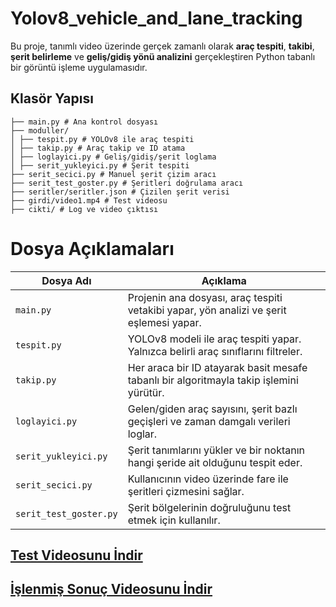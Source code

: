 # Yolov8_vehicle_and_lane_tracking
Bu proje, tanımlı video üzerinde gerçek zamanlı olarak **araç tespiti**, **takibi**, **şerit belirleme** ve **geliş/gidiş yönü analizini** gerçekleştiren Python tabanlı bir görüntü işleme uygulamasıdır.

## Klasör Yapısı ##
    ├── main.py # Ana kontrol dosyası
    ├── moduller/
    │ ├── tespit.py # YOLOv8 ile araç tespiti
    │ ├── takip.py # Araç takip ve ID atama
    │ ├── loglayici.py # Geliş/gidiş/şerit loglama
    │ ├── serit_yukleyici.py # Şerit tespiti
    ├── serit_secici.py # Manuel şerit çizim aracı
    ├── serit_test_goster.py # Şeritleri doğrulama aracı
    ├── seritler/seritler.json # Çizilen şerit verisi
    ├── girdi/video1.mp4 # Test videosu
    ├── cikti/ # Log ve video çıktısı

# Dosya Açıklamaları #
| Dosya Adı             | Açıklama                                                                               |
| ----------------------| ---------------------------------------------------------------------------------------|
| `main.py`             | Projenin ana dosyası, araç tespiti vetakibi yapar, yön analizi ve şerit eşlemesi yapar.| 
| `tespit.py`           | YOLOv8 modeli ile araç tespiti yapar. Yalnızca belirli araç sınıflarını filtreler.     |
| `takip.py`            | Her araca bir ID atayarak basit mesafe tabanlı bir algoritmayla takip işlemini yürütür.|
| `loglayici.py`        | Gelen/giden araç sayısını, şerit bazlı geçişleri ve zaman damgalı verileri loglar.     |
| `serit_yukleyici.py`  | Şerit tanımlarını yükler ve bir noktanın hangi şeride ait olduğunu tespit eder.        |
| `serit_secici.py`     | Kullanıcının video üzerinde fare ile şeritleri çizmesini sağlar.                       |
| `serit_test_goster.py`| Şerit bölgelerinin doğruluğunu test etmek için kullanılır. 
    

## [Test Videosunu İndir](https://drive.google.com/file/d/1v5Hh2fll-8pAtMIrMuP1mIsLRkn9lnN-/view?usp=sharing) ## 

## [İşlenmiş Sonuç Videosunu İndir](https://drive.google.com/file/d/1V60vCSv-gAfhNB3mM55zURU1JXkbPTVX/view?usp=sharing) ##
